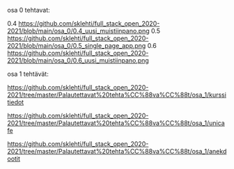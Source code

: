 osa 0 tehtavat:

0.4 https://github.com/sklehti/full_stack_open_2020-2021/blob/main/osa_0/0.4_uusi_muistiinpano.png
0.5 https://github.com/sklehti/full_stack_open_2020-2021/blob/main/osa_0/0.5_single_page_app.png
0.6 https://github.com/sklehti/full_stack_open_2020-2021/blob/main/osa_0/0.6_uusi_muistiinpano.png

osa 1 tehtävät:

https://github.com/sklehti/full_stack_open_2020-2021/tree/master/Palautettavat%20tehta%CC%88va%CC%88t/osa_1/kurssitiedot

https://github.com/sklehti/full_stack_open_2020-2021/tree/master/Palautettavat%20tehta%CC%88va%CC%88t/osa_1/unicafe

https://github.com/sklehti/full_stack_open_2020-2021/tree/master/Palautettavat%20tehta%CC%88va%CC%88t/osa_1/anekdootit

